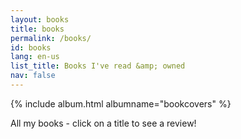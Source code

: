 ```yaml
---
layout: books
title: books
permalink: /books/
id: books
lang: en-us
list_title: Books I've read &amp; owned
nav: false
---
```


<!-- simply so (by Jimmy_Xiao) -->
{% include album.html albumname="bookcovers" %}

All my books - click on a title to see a review!

<!-- below is auto-filled from _layouts/books.html -->
